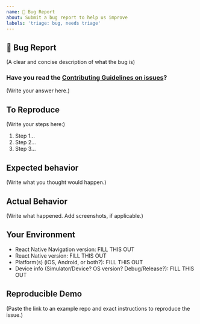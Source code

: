```yaml
---
name: 🐛 Bug Report
about: Submit a bug report to help us improve
labels: 'triage: bug, needs triage'
---
```


## 🐛 Bug Report

(A clear and concise description of what the bug is)

### Have you read the [Contributing Guidelines on issues](https://wix.github.io/react-native-navigation/docs/meta-contributing/)?

(Write your answer here.)

## To Reproduce

(Write your steps here:)

1. Step 1...
1. Step 2...
1. Step 3...

## Expected behavior

<!--
  How did you expect your project to behave?
  It’s fine if you’re not sure your understanding is correct.
  Write down what you thought would happen.
-->

(Write what you thought would happen.)

## Actual Behavior

<!--
  Did something go wrong?
  Is something broken, or not behaving as you expected?
  Describe this section in detail, and attach screenshots if possible.
  Don't only say "it doesn't work"!
-->

(Write what happened. Add screenshots, if applicable.)

## Your Environment

<!-- Include as many relevant details about the environment you experienced the bug in -->

- React Native Navigation version: FILL THIS OUT
- React Native version: FILL THIS OUT
- Platform(s) (iOS, Android, or both?): FILL THIS OUT
- Device info (Simulator/Device? OS version? Debug/Release?): FILL THIS OUT

## Reproducible Demo

(Paste the link to an example repo and exact instructions to reproduce the issue.)

<!--
  What happens if you skip this step?

  Someone will read your bug report, and maybe will be able to help you,
  but it’s unlikely that it will get much attention from the team. Eventually,
  the issue will likely get closed in favor of issues that have reproducible demos.

  Please remember that:

    * Issues without reproducible demos have a very low priority.
    * The person fixing the bug would have to do that anyway. Please be respectful of their time.
    * You might figure out the issues yourself as you work on extracting it.

  Thanks for helping us help you!
-->

